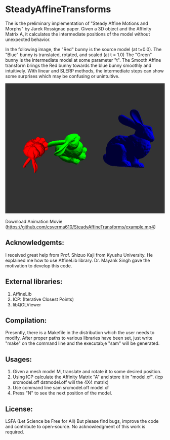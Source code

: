 # SteadyAffineTransforms

The is the preliminary implementation of "Steady Affine Motions and Morphs" by Jarek Rossignac paper. Given
a 3D object and the Affinity Matrix A, it calculates the intermediate positions of the model without unexpected
behavior.

In the following image, the "Red" bunny is the source model (at t=0.0). The "Blue" bunny is translated, rotated, 
and scaled (at t = 1.0) The "Green" bunny is the intermediate model at some parameter "t". The Smooth Affine transform
brings the Red bunny towards the blue bunny smoothly and intuitively. With linear and SLERP methods, the intermediate
steps can show some surprises which may be confusing or unintuitive. 

![alt text](./example.png "Title")

Download Animation Movie (https://github.com/csverma610/SteadyAffineTransforms/example.mp4)


## Acknowledgemts:
I received great help from Prof. Shizuo Kaji from Kyushu University. He explained me how to use AffineLib library.
Dr. Mayank Singh gave the motivation to develop this code.


## External libraries:
1. AffineLib
2. ICP: (Iterative Closest Points)
3. libQGLViewer

## Compilation:
Presently, there is a Makefile in the distribution which the user needs to modify.
After proper paths to various libraries have been set, just write "make" on the
command line and the executab;e "sam" will be generated.

## Usages:
1. Given a mesh model M, translate and rotate it to some desired position. 
2. Using ICP calculate the Affinity Matrix "A" and store it in "model.xf".
   (icp srcmodel.off dstmodel.off will the 4X4 matrix)
3. Use command line
       sam srcmodel.off model.xf  
4. Press "N" to see the next position of the model.


## License:
LSFA (Let Science be Free for All)
But please find bugs, improve the code and contribute to open-source.
No acknowledgment of this work is required. 

